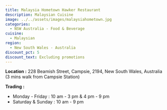 ```yaml
---
title: Malaysia Hometown Hawker Restaurant
description: Malaysian Cuisine
image: ../../assets/images/malaysiahometown.jpg
categories:
  - NSW Australia - Food & Beverage
cuisine:
  - Malaysian
region:
  - New South Wales - Australia
discount_pct: 5
discount_text: Excluding promotions
---
```

**Location :** 228 Beamish Street, Campsie, 2194, New South Wales, Australia\
(3 mins walk from Campsie Station)

**Trading :**

* Monday - Friday : 10 am - 3 pm & 4 pm - 9 pm
* Saturday & Sunday : 10 am - 9 pm
